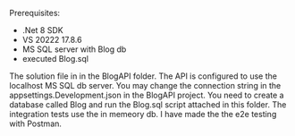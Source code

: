 Prerequisites:
- .Net 8 SDK
- VS 20222 17.8.6
- MS SQL server with Blog db
- executed Blog.sql

The solution file in in the BlogAPI folder.
The API is configured to use the localhost MS SQL db server. You may change the connection string in the appsettings.Development.json in the BlogAPI project.
You need to create a database called Blog and run the Blog.sql script attached in this folder.
The integration tests use the in memeory db.
I have made the the e2e testing with Postman.